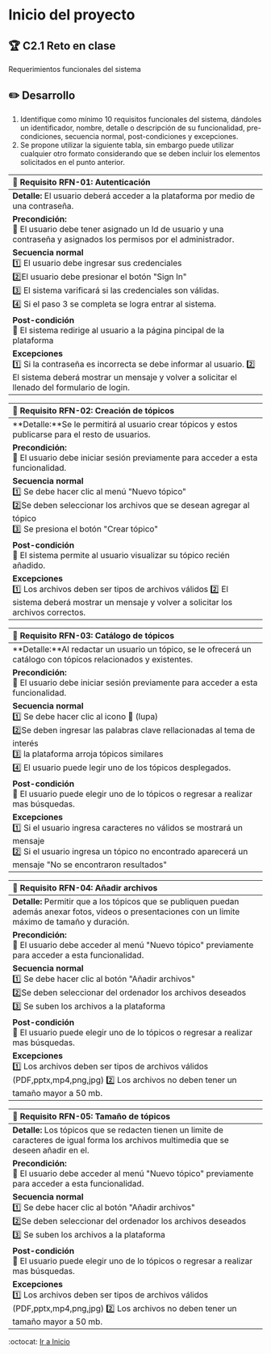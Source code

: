 # Inicio del proyecto

## :trophy: C2.1 Reto en clase

Requerimientos funcionales del sistema

## :pencil2: Desarrollo

1. Identifique como mínimo 10 requisitos funcionales del sistema, dándoles un identificador, nombre, detalle o descripción de su funcionalidad, pre-condiciones, secuencia normal, post-condiciones y excepciones.
2. Se propone utilizar la siguiente tabla, sin embargo puede utilizar cualquier otro formato considerando que se deben incluir los elementos solicitados en el punto anterior.


|📁 **Requisito RFN-01: Autenticación**  |
|:----|
| **Detalle:** El usuario deberá acceder a la plataforma por medio de una contraseña. <br> 
|**Precondición:** <br> :closed_book: El usuario debe tener asignado un Id de usuario y una contraseña y asignados los permisos por el administrador. <br>  |
|**Secuencia normal** <br> :one: El usuario debe ingresar sus credenciales <br> :two:El usuario debe presionar el botón "Sign In" <br> :three: El sistema varificará si las credenciales son válidas. <br> :four: Si el paso 3 se completa se logra entrar al sistema.<br>
|**Post-condición** <br> :closed_book: El sistema redirige al usuario a la página pincipal de la plataforma
|**Excepciones** <br> :one: Si la contraseña es incorrecta se debe informar al usuario. :two: El sistema deberá mostrar un mensaje y volver a solicitar el llenado del formulario de login. <br>  |

|📁 **Requisito RFN-02: Creación de tópicos**  |
|:----|
| **Detalle:**Se le permitirá al usuario crear tópicos y estos publicarse para el resto de usuarios. <br> 
|**Precondición:** <br> :closed_book: El usuario debe iniciar sesión previamente para acceder a esta funcionalidad. <br>  |
|**Secuencia normal** <br> :one: Se debe hacer clic al menú "Nuevo tópico"  <br> :two:Se deben seleccionar los archivos que se desean agregar al tópico  <br> :three: Se presiona el botón "Crear tópico" <br>
|**Post-condición** <br> :closed_book: El sistema permite al usuario visualizar su tópico recién añadido.
|**Excepciones** <br> :one: Los archivos deben ser tipos de archivos válidos :two: El sistema deberá mostrar un mensaje y volver a solicitar los archivos correctos. <br>  |

|📁 **Requisito RFN-03: Catálogo de tópicos**  |
|:----|
| **Detalle:**Al redactar un usuario un tópico, se le ofrecerá un catálogo con tópicos relacionados y existentes. <br> 
|**Precondición:** <br> :closed_book: El usuario debe iniciar sesión previamente para acceder a esta funcionalidad. <br>  |
|**Secuencia normal** <br> :one: Se debe hacer clic al icono :mag_right: (lupa)  <br> :two:Se deben ingresar las palabras clave rellacionadas al tema de interés  <br> :three: la plataforma arroja tópicos similares <br> :four: El usuario puede legir uno de los tópicos desplegados. <br>
|**Post-condición** <br> :closed_book: El usuario puede elegir uno de lo tópicos o regresar a realizar mas búsquedas.
|**Excepciones** <br> :one: Si el usuario ingresa caracteres no válidos se mostrará un mensaje <br> :two: Si el usuario ingresa un tópico no encontrado aparecerá un mensaje "No se encontraron resultados" <br>  |

|📁 **Requisito RFN-04: Añadir archivos**  |
|:----|
| **Detalle:** Permitir que a los tópicos que se publiquen puedan además anexar fotos, videos o presentaciones con un limite máximo de tamaño y duración. <br> 
|**Precondición:** <br> :closed_book: El usuario debe acceder al menú "Nuevo tópico" previamente para acceder a esta funcionalidad. <br>  |
|**Secuencia normal** <br> :one: Se debe hacer clic al botón "Añadir archivos"  <br> :two:Se deben seleccionar del ordenador los archivos deseados  <br> :three: Se suben los archivos a la plataforma <br>
|**Post-condición** <br> :closed_book: El usuario puede elegir uno de lo tópicos o regresar a realizar mas búsquedas.<br>
|**Excepciones** <br> :one: Los archivos deben ser tipos de archivos válidos (PDF,pptx,mp4,png,jpg) :two: Los archivos no deben tener un tamaño mayor a 50 mb. <br>|

|📁 **Requisito RFN-05: Tamaño de tópicos**  |
|:----|
| **Detalle:** Los tópicos que se redacten tienen un limite de caracteres de igual forma los archivos multimedia que se deseen añadir en el. <br> 
|**Precondición:** <br> :closed_book: El usuario debe acceder al menú "Nuevo tópico" previamente para acceder a esta funcionalidad. <br>  |
|**Secuencia normal** <br> :one: Se debe hacer clic al botón "Añadir archivos"  <br> :two:Se deben seleccionar del ordenador los archivos deseados  <br> :three: Se suben los archivos a la plataforma <br>
|**Post-condición** <br> :closed_book: El usuario puede elegir uno de lo tópicos o regresar a realizar mas búsquedas.<br>
|**Excepciones** <br> :one: Los archivos deben ser tipos de archivos válidos (PDF,pptx,mp4,png,jpg) :two: Los archivos no deben tener un tamaño mayor a 50 mb. <br>|



:octocat: [Ir a Inicio](https://github.com/yessi-github/AnalisisAvanzado-2021.git)